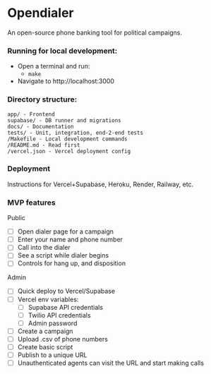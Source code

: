 # Opendialer

An open-source phone banking tool for political campaigns.

### Running for local development:

- Open a terminal and run:
  - `make`
- Navigate to http://localhost:3000

### Directory structure:

```
app/ - Frontend
supabase/ - DB runner and migrations
docs/ - Documentation
tests/ - Unit, integration, end-2-end tests
/Makefile - Local development commands
/README.md - Read first
/vercel.json - Vercel deployment config
```

### Deployment

Instructions for Vercel+Supabase, Heroku, Render, Railway, etc.

### MVP features

Public

- [ ] Open dialer page for a campaign
- [ ] Enter your name and phone number
- [ ] Call into the dialer
- [ ] See a script while dialer begins
- [ ] Controls for hang up, and disposition

Admin

- [ ] Quick deploy to Vercel/Supabase
- [ ] Vercel env variables:
  - [ ] Supabase API credentials
  - [ ] Twilio API credentials
  - [ ] Admin password
- [ ] Create a campaign
- [ ] Upload .csv of phone numbers
- [ ] Create basic script
- [ ] Publish to a unique URL
- [ ] Unauthenticated agents can visit the URL and start making calls
